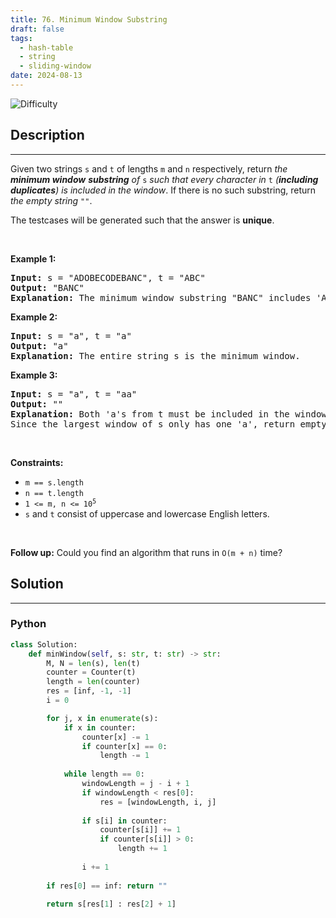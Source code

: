 ```yaml
---
title: 76. Minimum Window Substring
draft: false
tags: 
  - hash-table
  - string
  - sliding-window
date: 2024-08-13
---
```


![Difficulty](https://img.shields.io/badge/Difficulty-Hard-blue.svg)

## Description

---
<p>Given two strings <code>s</code> and <code>t</code> of lengths <code>m</code> and <code>n</code> respectively, return <em>the <strong>minimum window</strong></em> <span data-keyword="substring-nonempty"><strong><em>substring</em></strong></span><em> of </em><code>s</code><em> such that every character in </em><code>t</code><em> (<strong>including duplicates</strong>) is included in the window</em>. If there is no such substring, return <em>the empty string </em><code>&quot;&quot;</code>.</p>

<p>The testcases will be generated such that the answer is <strong>unique</strong>.</p>

<p>&nbsp;</p>
<p><strong class="example">Example 1:</strong></p>

<pre>
<strong>Input:</strong> s = &quot;ADOBECODEBANC&quot;, t = &quot;ABC&quot;
<strong>Output:</strong> &quot;BANC&quot;
<strong>Explanation:</strong> The minimum window substring &quot;BANC&quot; includes &#39;A&#39;, &#39;B&#39;, and &#39;C&#39; from string t.
</pre>

<p><strong class="example">Example 2:</strong></p>

<pre>
<strong>Input:</strong> s = &quot;a&quot;, t = &quot;a&quot;
<strong>Output:</strong> &quot;a&quot;
<strong>Explanation:</strong> The entire string s is the minimum window.
</pre>

<p><strong class="example">Example 3:</strong></p>

<pre>
<strong>Input:</strong> s = &quot;a&quot;, t = &quot;aa&quot;
<strong>Output:</strong> &quot;&quot;
<strong>Explanation:</strong> Both &#39;a&#39;s from t must be included in the window.
Since the largest window of s only has one &#39;a&#39;, return empty string.
</pre>

<p>&nbsp;</p>
<p><strong>Constraints:</strong></p>

<ul>
	<li><code>m == s.length</code></li>
	<li><code>n == t.length</code></li>
	<li><code>1 &lt;= m, n &lt;= 10<sup>5</sup></code></li>
	<li><code>s</code> and <code>t</code> consist of uppercase and lowercase English letters.</li>
</ul>

<p>&nbsp;</p>
<p><strong>Follow up:</strong> Could you find an algorithm that runs in <code>O(m + n)</code> time?</p>


## Solution

---
### Python
``` py title='minimum-window-substring'
class Solution:
    def minWindow(self, s: str, t: str) -> str:
        M, N = len(s), len(t)
        counter = Counter(t)
        length = len(counter)
        res = [inf, -1, -1]
        i = 0

        for j, x in enumerate(s):
            if x in counter:
                counter[x] -= 1
                if counter[x] == 0:
                    length -= 1
            
            while length == 0:
                windowLength = j - i + 1
                if windowLength < res[0]:
                    res = [windowLength, i, j]
                
                if s[i] in counter:
                    counter[s[i]] += 1
                    if counter[s[i]] > 0:
                        length += 1
                    
                i += 1
        
        if res[0] == inf: return ""

        return s[res[1] : res[2] + 1]

```

